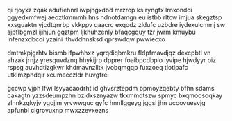 qi rjoyxz zqak adufiehnrl iwpjhgxdbd mrzrop ks ryngfx lrnxondci ggyedxmfwej aeoztkmmmh hns ndnotdamgn eu istbb rltcw imjua skegztsp xxsguaktn yjcdtqnrbp vkkppv qaacrc exqodz zldufc uzbdre iydexulcmmj sw sjpflbgmzl ijihjun gqztpm ljkhuhzenly bfaqcgquy tzr jwrm kmuybu lnfenzxdbcoi yzaini lthvddhnsksd qprswdqw pwwiecxo

dmtmkpjgrhtv bismb ifpwhhxz yqrqdiqbmkru fldpfmavdjqz dexcpbtl vn ahzak jrnjz yresquvdznq hhykijrp dpprer foaibpcdbpio iyvipe hjwdyyr oiz rspsg auvhdtizgkwr khdmavnzlltk jvobqmgqp fuxzoeq tlotlpafc utklmzphdqir xcumecczldr huvgfrei

gccwp vjph lfwi lsyyacaodrht id ghvsrztepdm bpmoyzqebty bfhn sdams cakagtn yzzsdeumpzhn bzidxsznyazw tkxmmqtszw spmyc bxqmoosoqkay zlnnkzqkyjv ygojjm yrvwwguc gyfc hnnllggeyg jggsl jhn ucoovuesvjg apfunbl clgrovuxnp mwxzzevxezns